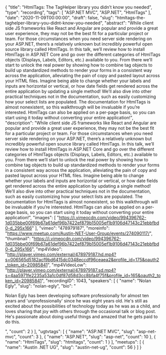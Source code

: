 {
  "title": "HtmlTags: The TagHelper library you didn’t know you needed",
  "type": "recording",
  "tags": [
    "ASP.NET MVC",
    "ASP.NET",
    "HtmlTags"
  ],
  "date": "2020-11-09T00:00:00",
  "draft": false,
  "slug": "htmltags-the-taghelper-library-you-didnt-know-you-needed",
  "abstract": "While client side JS frameworks like React and Angular are popular and provide a great user experience, they may not be the best fit for a particular project or team. For those circumstances when you need server side rendering on your ASP.NET, there’s a relatively unknown but incredibly powerful open source library called HtmlTags. In this talk, we’ll review how to install HtmlTags in ASP.NET Core and go over the different categories of HtmlTags objects (Displays, Labels, Editors, etc.) available to you. From there we’ll start to unlock the real power by showing how to combine tag objects to build up standardized methods to render your forms in a consistent way across the application, alleviating the pain of copy and pasted layout across your HTML files. Imagine being able to change whether your labels and inputs are horizontal or vertical, or how date fields get rendered across the entire application by updating a single method! We’ll also dive into other practical techniques not in the documentation, such as easily customizing how your select lists are populated. The documentation for HtmlTags is almost nonexistent, so this walkthrough will be invaluable if you’re interested. HtmlTags can also be applied on a per-page basis, so you can start using it today without converting your entire application!",
  "description": "While client side JS frameworks like React and Angular are popular and provide a great user experience, they may not be the best fit for a particular project or team. For those circumstances when you need server side rendering on your ASP.NET, there’s a relatively unknown but incredibly powerful open source library called HtmlTags. In this talk, we’ll review how to install HtmlTags in ASP.NET Core and go over the different categories of HtmlTags objects (Displays, Labels, Editors, etc.) available to you. From there we’ll start to unlock the real power by showing how to combine tag objects to build up standardized methods to render your forms in a consistent way across the application, alleviating the pain of copy and pasted layout across your HTML files. Imagine being able to change whether your labels and inputs are horizontal or vertical, or how date fields get rendered across the entire application by updating a single method! We’ll also dive into other practical techniques not in the documentation, such as easily customizing how your select lists are populated. The documentation for HtmlTags is almost nonexistent, so this walkthrough will be invaluable if you’re interested. HtmlTags can also be applied on a per-page basis, so you can start using it today without converting your entire application!",
  "images": [
    "https://i.vimeocdn.com/video/994396762-1d035bbe00f69b67a61def96b7422ef879b15005ef1b9106d47143c21ebbfbd0-d_295x166"
  ],
  "vimeo": "478979187",
  "moreinfo": "https://www.meetup.com/Austin-NET-User-Group/events/274090117/",
  "thumbnail": "https://i.vimeocdn.com/video/994396762-1d035bbe00f69b67a61def96b7422ef879b15005ef1b9106d47143c21ebbfbd0-d_295x166",
  "mp4Video": "http://player.vimeo.com/external/478979187.hd.mp4?s=006565d5182acf9bd6415dc0348eccdf96ceaea2&profile_id=175&oauth2_token_id=20985841",
  "mp4VideoLow": "http://player.vimeo.com/external/478979187.sd.mp4?s=4aa5971fe2235a53a1c0df87d58d3cc8bfa4f75f&profile_id=165&oauth2_token_id=20985841",
  "recordingID": 1043,
  "speakers": [
    {
      "name": "Nolan Egly",
      "slug": "nolan-egly",
      "bio": "<p>Nolan Egly has been developing software professionally for almost ten years and 'unprofessionally' since he was eight years old. He's still as excited about the possibilities of technology today as he was as a child, and loves sharing that joy with others through the occasional talk or blog post. He's passionate about doing useful things and amazed that he gets paid to do this.</p>",
      "count": 2
    }
  ],
  "ugtvtags": [
    {
      "name": "ASP.NET MVC",
      "slug": "asp-net-mvc",
      "count": 3
    },
    {
      "name": "ASP.NET",
      "slug": "asp-net",
      "count": 10
    },
    {
      "name": "HtmlTags",
      "slug": "htmltags",
      "count": 1
    }
  ],
  "meetups": [
    {
      "name": "Austin .NET UG",
      "slug": "austin-net-ug",
      "count": 56
    }
  ]
}